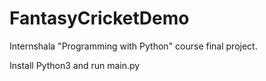 # FantasyCricketDemo
Internshala "Programming with Python" course final project.

Install Python3 and run main.py
